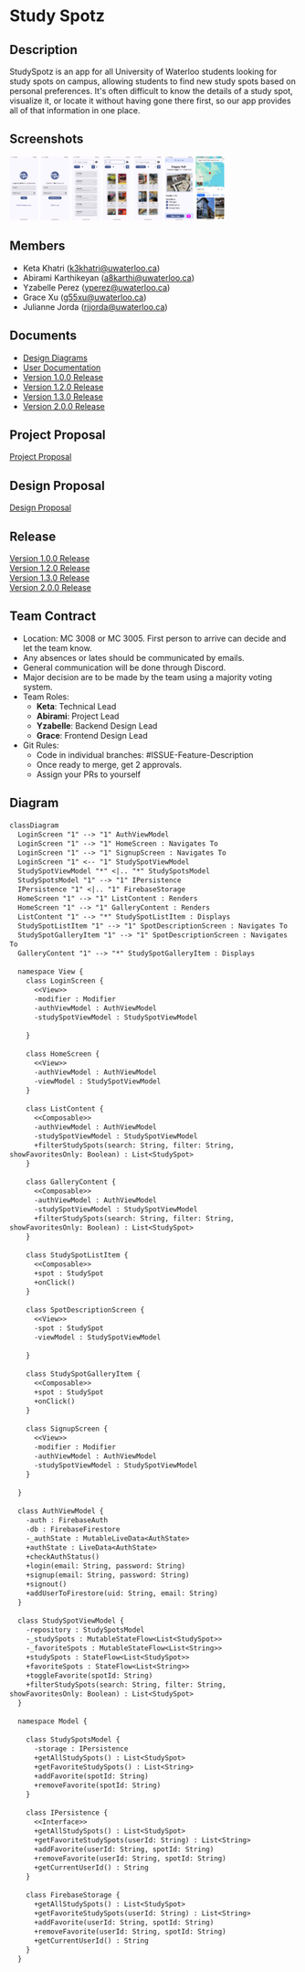 # Study Spotz


## Description
StudySpotz is an app for all University of Waterloo students looking for study spots on campus, allowing students to find new study spots based on personal preferences. It's often difficult to know the details of a study spot, visualize it, or locate it without having gone there first, so our app provides all of that information in one place. 

## Screenshots
<p>
  <img src="screenshots/s0.png" alt="Screenshot 0" width="10%">
  <img src="screenshots/s01.png" alt="Screenshot 01" width="10%">
  <img src="screenshots/s1.png" alt="Screenshot 1" width="10%">
  <img src="screenshots/s5.png" alt="Screenshot 5" width="10%">
  <img src="screenshots/s6.png" alt="Screenshot 6" width="10%">
  <img src="screenshots/s7.png" alt="Screenshot 7" width="10%">
  <img src="screenshots/s8.png" alt="Screenshot 8" width="10%">
</p>


## Members
- Keta Khatri (k3khatri@uwaterloo.ca)
- Abirami Karthikeyan (a8karthi@uwaterloo.ca)
- Yzabelle Perez (yperez@uwaterloo.ca)
- Grace Xu (g55xu@uwaterloo.ca)
- Julianne Jorda (rjjorda@uwaterloo.ca)

## Documents
- [Design Diagrams](https://git.uwaterloo.ca/k3khatri/team101-5/-/wikis/Design-Proposal)<br>
- [User Documentation](https://git.uwaterloo.ca/k3khatri/team101-5/-/wikis/User-Documentation)<br>
- [Version 1.0.0 Release](https://git.uwaterloo.ca/k3khatri/team101-5/-/wikis/Version-1.0.0-Release-)
- [Version 1.2.0 Release](https://git.uwaterloo.ca/k3khatri/team101-5/-/wikis/Version-1.2.0-Release)
- [Version 1.3.0 Release](https://git.uwaterloo.ca/k3khatri/team101-5/-/wikis/Version-1.3.0-Release)
- [Version 2.0.0 Release](https://git.uwaterloo.ca/k3khatri/team101-5/-/wikis/Version-2.0.0-Release)


## Project Proposal
[Project Proposal](Project_Proposal.pdf)

## Design Proposal
[Design Proposal](Design_Proposal.pdf)

## Release
[Version 1.0.0 Release](https://git.uwaterloo.ca/k3khatri/team101-5/-/wikis/Version-1.0.0-Release-)<br />
[Version 1.2.0 Release](https://git.uwaterloo.ca/k3khatri/team101-5/-/wikis/Version-1.2.0-Release)
<br />
[Version 1.3.0 Release](https://git.uwaterloo.ca/k3khatri/team101-5/-/wikis/Version-1.3.0-Release)
<br>
[Version 2.0.0 Release](https://git.uwaterloo.ca/k3khatri/team101-5/-/wikis/Version-2.0.0-Release)

## Team Contract
- Location: MC 3008 or MC 3005. First person to arrive can decide and let the team know. 
- Any absences or lates should be communicated by emails.
- General communication will be done through Discord.
- Major decision are to be made by the team using a majority voting system.
- Team Roles: 
    - **Keta**: Technical Lead
    - **Abirami**: Project Lead
    - **Yzabelle**: Backend Design Lead
    - **Grace**: Frontend Design Lead
- Git Rules:
    - Code in individual branches: #ISSUE-Feature-Description
    - Once ready to merge, get 2 approvals. 
    - Assign your PRs to yourself

## Diagram

```mermaid
classDiagram
  LoginScreen "1" --> "1" AuthViewModel
  LoginScreen "1" --> "1" HomeScreen : Navigates To
  LoginScreen "1" --> "1" SignupScreen : Navigates To
  LoginScreen "1" <-- "1" StudySpotViewModel
  StudySpotViewModel "*" <|.. "*" StudySpotsModel
  StudySpotsModel "1" --> "1" IPersistence
  IPersistence "1" <|.. "1" FirebaseStorage
  HomeScreen "1" --> "1" ListContent : Renders
  HomeScreen "1" --> "1" GalleryContent : Renders
  ListContent "1" --> "*" StudySpotListItem : Displays
  StudySpotListItem "1" --> "1" SpotDescriptionScreen : Navigates To
  StudySpotGalleryItem "1" --> "1" SpotDescriptionScreen : Navigates To
  GalleryContent "1" --> "*" StudySpotGalleryItem : Displays

  namespace View {
    class LoginScreen {
      <<View>>
      -modifier : Modifier
      -authViewModel : AuthViewModel
      -studySpotViewModel : StudySpotViewModel
  
    }

    class HomeScreen {
      <<View>>
      -authViewModel : AuthViewModel
      -viewModel : StudySpotViewModel
    }

    class ListContent {
      <<Composable>>
      -authViewModel : AuthViewModel
      -studySpotViewModel : StudySpotViewModel
      +filterStudySpots(search: String, filter: String, showFavoritesOnly: Boolean) : List<StudySpot>
    }

    class GalleryContent {
      <<Composable>>
      -authViewModel : AuthViewModel
      -studySpotViewModel : StudySpotViewModel
      +filterStudySpots(search: String, filter: String, showFavoritesOnly: Boolean) : List<StudySpot>
    }

    class StudySpotListItem {
      <<Composable>>
      +spot : StudySpot
      +onClick()
    }

    class SpotDescriptionScreen {
      <<View>>
      -spot : StudySpot
      -viewModel : StudySpotViewModel

    }

    class StudySpotGalleryItem {
      <<Composable>>
      +spot : StudySpot
      +onClick()
    }

    class SignupScreen {
      <<View>>
      -modifier : Modifier
      -authViewModel : AuthViewModel
      -studySpotViewModel : StudySpotViewModel
    }
  
  }

  class AuthViewModel {
    -auth : FirebaseAuth
    -db : FirebaseFirestore
    -_authState : MutableLiveData<AuthState>
    +authState : LiveData<AuthState>
    +checkAuthStatus()
    +login(email: String, password: String)
    +signup(email: String, password: String)
    +signout()
    +addUserToFirestore(uid: String, email: String)
  }

  class StudySpotViewModel {
    -repository : StudySpotsModel
    -_studySpots : MutableStateFlow<List<StudySpot>>
    -_favoriteSpots : MutableStateFlow<List<String>>
    +studySpots : StateFlow<List<StudySpot>>
    +favoriteSpots : StateFlow<List<String>>
    +toggleFavorite(spotId: String)
    +filterStudySpots(search: String, filter: String, showFavoritesOnly: Boolean) : List<StudySpot>
  }
  
  namespace Model {

    class StudySpotsModel {
      -storage : IPersistence
      +getAllStudySpots() : List<StudySpot>
      +getFavoriteStudySpots() : List<String>
      +addFavorite(spotId: String)
      +removeFavorite(spotId: String)
    }

    class IPersistence {
      <<Interface>>
      +getAllStudySpots() : List<StudySpot>
      +getFavoriteStudySpots(userId: String) : List<String>
      +addFavorite(userId: String, spotId: String)
      +removeFavorite(userId: String, spotId: String)
      +getCurrentUserId() : String
    }

    class FirebaseStorage {
      +getAllStudySpots() : List<StudySpot>
      +getFavoriteStudySpots(userId: String) : List<String>
      +addFavorite(userId: String, spotId: String)
      +removeFavorite(userId: String, spotId: String)
      +getCurrentUserId() : String
    }
  }

```
